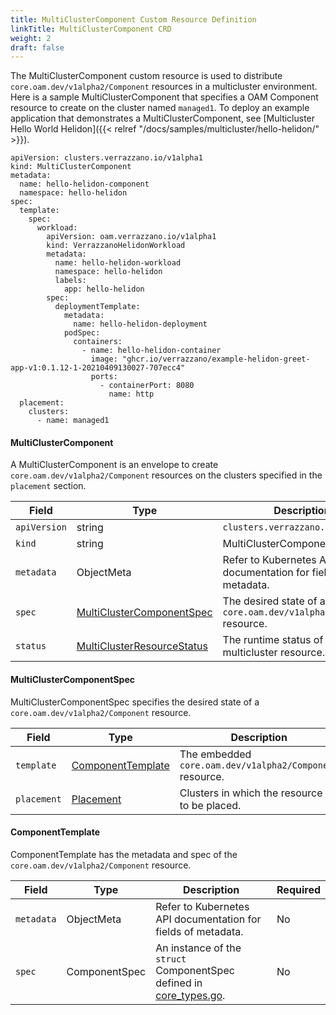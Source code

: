 ```yaml
---
title: MultiClusterComponent Custom Resource Definition
linkTitle: MultiClusterComponent CRD
weight: 2
draft: false
---
```

The MultiClusterComponent custom resource is used to distribute `core.oam.dev/v1alpha2/Component` resources in a multicluster environment. Here is a sample MultiClusterComponent that specifies a OAM Component resource to create on the cluster named `managed1`.  To deploy an example application that demonstrates a MultiClusterComponent, see [Multicluster Hello World Helidon]({{< relref "/docs/samples/multicluster/hello-helidon/" >}}).

```
apiVersion: clusters.verrazzano.io/v1alpha1
kind: MultiClusterComponent
metadata:
  name: hello-helidon-component
  namespace: hello-helidon
spec:
  template:
    spec:
      workload:
        apiVersion: oam.verrazzano.io/v1alpha1
        kind: VerrazzanoHelidonWorkload
        metadata:
          name: hello-helidon-workload
          namespace: hello-helidon
          labels:
            app: hello-helidon
        spec:
          deploymentTemplate:
            metadata:
              name: hello-helidon-deployment
            podSpec:
              containers:
                - name: hello-helidon-container
                  image: "ghcr.io/verrazzano/example-helidon-greet-app-v1:0.1.12-1-20210409130027-707ecc4"
                  ports:
                    - containerPort: 8080
                      name: http
  placement:
    clusters:
      - name: managed1
```

#### MultiClusterComponent
A MultiClusterComponent is an envelope to create `core.oam.dev/v1alpha2/Component` resources on the clusters specified in the `placement` section.

| Field | Type | Description | Required
| --- | --- | --- | --- |
| `apiVersion` | string | `clusters.verrazzano.io/v1alpha1` | Yes |
| `kind` | string | MultiClusterComponent |  Yes |
| `metadata` | ObjectMeta | Refer to Kubernetes API documentation for fields of metadata. |  Yes |
| `spec` |  [MultiClusterComponentSpec](#multiclustercomponentspec) | The desired state of a `core.oam.dev/v1alpha2/Component` resource. |  Yes |
| `status` | [MultiClusterResourceStatus](../multiclusterresourcestatus) | The runtime status of a multicluster resource. | No |

#### MultiClusterComponentSpec
MultiClusterComponentSpec specifies the desired state of a `core.oam.dev/v1alpha2/Component` resource.

| Field | Type | Description | Required
| --- | --- | --- | --- |
| `template` | [ComponentTemplate](#componenttemplate) | The embedded `core.oam.dev/v1alpha2/Component` resource. | Yes |
| `placement` | [Placement](../placement) | Clusters in which the resource is to be placed. | Yes |

#### ComponentTemplate
ComponentTemplate has the metadata and spec of the `core.oam.dev/v1alpha2/Component` resource.

| Field | Type | Description | Required
| --- | --- | --- | --- |
| `metadata` | ObjectMeta | Refer to Kubernetes API documentation for fields of metadata. |  No |
| `spec` | ComponentSpec | An instance of the `struct` ComponentSpec defined in [core_types.go](https://github.com/crossplane/oam-kubernetes-runtime/blob/master/apis/core/v1alpha2/core_types.go). | No |
